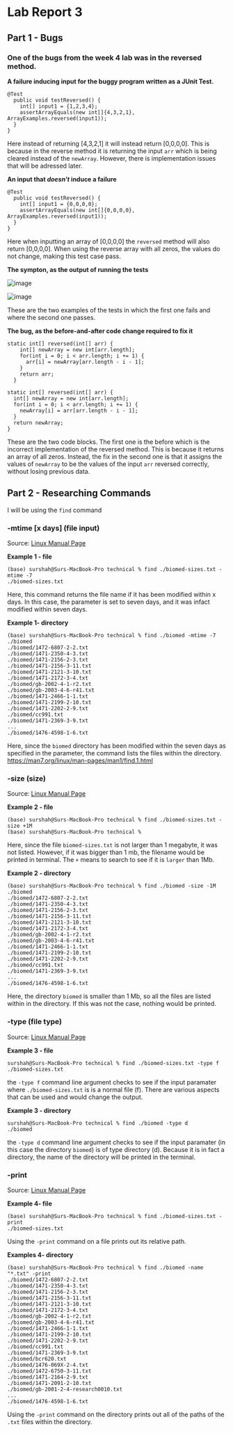 # Lab Report 3


## Part 1 - Bugs


### One of the bugs from the week 4 lab was in the reversed method.


**A failure inducing input for the buggy program written as a JUnit Test.**


```
@Test
  public void testReversed() {
    int[] input1 = {1,2,3,4};
    assertArrayEquals(new int[]{4,3,2,1}, ArrayExamples.reversed(input1));
  }
}
```

Here instead of returning [4,3,2,1] it will instead return [0,0,0,0]. This is because in the reverse method it is returning the input `arr` which is being cleared instead of the `newArray`. However, there is implementation issues that will be adressed later.

**An input that *doesn't* induce a failure**

```
@Test
  public void testReversed() {
    int[] input1 = {0,0,0,0};
    assertArrayEquals(new int[]{0,0,0,0}, ArrayExamples.reversed(input1));
  }
}
```

Here when inputting an array of [0,0,0,0] the `reversed` method will also return [0,0,0,0]. When using the reverse array with all zeros, the values do not change, making this test case pass.

**The sympton, as the output of running the tests**

![image](https://github.com/sur-shah/cse15l-lab-reports/assets/156368641/cbb42cb6-b588-4185-b9d8-3a25b17d4e3c)

![image](https://github.com/sur-shah/cse15l-lab-reports/assets/156368641/477d85f5-1076-4259-8600-00a4ae4f7cd5)

These are the two examples of the tests in which the first one fails and where the second one passes.

**The bug, as the before-and-after code change required to fix it**

```
static int[] reversed(int[] arr) {
    int[] newArray = new int[arr.length];
    for(int i = 0; i < arr.length; i += 1) {
      arr[i] = newArray[arr.length - i - 1];
    }
    return arr;
  }
  ```

  
  ```
  static int[] reversed(int[] arr) {
    int[] newArray = new int[arr.length];
    for(int i = 0; i < arr.length; i += 1) {
      newArray[i] = arr[arr.length - i - 1];
    }
    return newArray;
  }
  ```
  
These are the two code blocks. The first one is the before which is the incorrect implementation of the reversed method. This is because it returns an array of all zeros. Instead, the fix in the second one is that it assigns the values of `newArray` to be the values of the input `arr` reversed correctly, without losing previous data.

## Part 2 - Researching Commands

I will be using the `find` command 

### -mtime [x days] (file input)

Source: [Linux Manual Page](https://man7.org/linux/man-pages/man1/find.1.html)

**Example 1 - file**

```
(base) surshah@Surs-MacBook-Pro technical % find ./biomed-sizes.txt -mtime -7
./biomed-sizes.txt
```

Here, this command returns the file name if it has been modified within x days. In this case, the parameter is set to seven days, and it was infact modified within seven days.

**Example 1- directory**

```
(base) surshah@Surs-MacBook-Pro technical % find ./biomed -mtime -7
./biomed
./biomed/1472-6807-2-2.txt
./biomed/1471-2350-4-3.txt
./biomed/1471-2156-2-3.txt
./biomed/1471-2156-3-11.txt
./biomed/1471-2121-3-10.txt
./biomed/1471-2172-3-4.txt
./biomed/gb-2002-4-1-r2.txt
./biomed/gb-2003-4-6-r41.txt
./biomed/1471-2466-1-1.txt
./biomed/1471-2199-2-10.txt
./biomed/1471-2202-2-9.txt
./biomed/cc991.txt
./biomed/1471-2369-3-9.txt
...
./biomed/1476-4598-1-6.txt
```

Here, since the `biomed` directory has been modified within the seven days as specified in the parameter, the command lists the files within the directory.
https://man7.org/linux/man-pages/man1/find.1.html

### -size (size)

Source: [Linux Manual Page](https://man7.org/linux/man-pages/man1/find.1.html)

**Example 2 - file**

```
(base) surshah@Surs-MacBook-Pro technical % find ./biomed-sizes.txt -size +1M
(base) surshah@Surs-MacBook-Pro technical %
```

Here, since the file `biomed-sizes.txt` is not larger than 1 megabyte, it was not listed. However, if it was bigger than 1 mb, the filename would be printed in terminal. The `+` means to search to see if it is `larger` than 1Mb.

**Example 2 - directory**

```
(base) surshah@Surs-MacBook-Pro technical % find ./biomed -size -1M
./biomed
./biomed/1472-6807-2-2.txt
./biomed/1471-2350-4-3.txt
./biomed/1471-2156-2-3.txt
./biomed/1471-2156-3-11.txt
./biomed/1471-2121-3-10.txt
./biomed/1471-2172-3-4.txt
./biomed/gb-2002-4-1-r2.txt
./biomed/gb-2003-4-6-r41.txt
./biomed/1471-2466-1-1.txt
./biomed/1471-2199-2-10.txt
./biomed/1471-2202-2-9.txt
./biomed/cc991.txt
./biomed/1471-2369-3-9.txt
...
./biomed/1476-4598-1-6.txt
```

Here, the directory `biomed` is smaller than 1 Mb, so all the files are listed within in the directory. If this was not the case, nothing would be printed.

### -type (file type)

Source: [Linux Manual Page](https://man7.org/linux/man-pages/man1/find.1.html)

**Example 3 - file**

```
surshah@Surs-MacBook-Pro technical % find ./biomed-sizes.txt -type f
./biomed-sizes.txt
```

the `-type f` command line argument checks to see if the input paramater where `./biomed-sizes.txt` is is a normal file (f). There are various aspects that can be used and would change the output. 

**Example 3 - directory**

```
surshah@Surs-MacBook-Pro technical % find ./biomed -type d
./biomed
```

the `-type d` command line argument checks to see if the input paramater (in this case the directory `biomed`) is of type directory (d). Because it is in fact a directory, the name of the directory will be printed in the terminal.

### -print

Source: [Linux Manual Page](https://man7.org/linux/man-pages/man1/find.1.html)

**Example 4- file**

```
(base) surshah@Surs-MacBook-Pro technical % find ./biomed-sizes.txt -print
./biomed-sizes.txt
```

Using the `-print` command on a file prints out its relative path. 

**Examples 4- directory**

```
(base) surshah@Surs-MacBook-Pro technical % find ./biomed -name "*.txt" -print
./biomed/1472-6807-2-2.txt
./biomed/1471-2350-4-3.txt
./biomed/1471-2156-2-3.txt
./biomed/1471-2156-3-11.txt
./biomed/1471-2121-3-10.txt
./biomed/1471-2172-3-4.txt
./biomed/gb-2002-4-1-r2.txt
./biomed/gb-2003-4-6-r41.txt
./biomed/1471-2466-1-1.txt
./biomed/1471-2199-2-10.txt
./biomed/1471-2202-2-9.txt
./biomed/cc991.txt
./biomed/1471-2369-3-9.txt
./biomed/bcr620.txt
./biomed/1476-069X-2-4.txt
./biomed/1472-6750-3-11.txt
./biomed/1471-2164-2-9.txt
./biomed/1471-2091-2-10.txt
./biomed/gb-2001-2-4-research0010.txt
...
./biomed/1476-4598-1-6.txt
```

Using the `-print` command on the directory prints out all of the paths of the `.txt` files within the directory.









   








  

